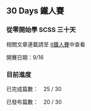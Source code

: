 ## 30 Days 鐵人賽

### 從零開始學 SCSS 三十天

相關文章連載請至 [it鐵人賽](https://ithelp.ithome.com.tw/users/20140741/ironman/4248)中查看

開賽日期：9/16

### 目前進度

已完成篇數：　25 / 30

已發布篇數：　20 / 30
